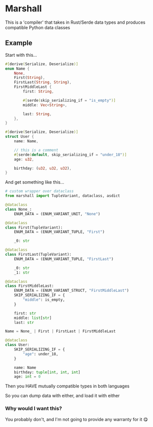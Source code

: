 # Marshall

This is a 'compiler' that takes in Rust/Serde data types and produces compatible Python data classes

## Example

Start with this...

```rust
#[derive(Serialize, Deserialize)]
enum Name {
    None,
    First(String),
    FirstLast(String, String),
    FirstMiddleLast {
        first: String,

        #[serde(skip_serializing_if = "is_empty")]
        middle: Vec<String>,

        last: String,
    },
}

#[derive(Serialize, Deserialize)]
struct User {
    name: Name,

    // this is a comment
    #[serde(default, skip_serializing_if = "under_18")]
    age: u32,

    birthday: (u32, u32, u32),
}

```

And get something like this...

```python
# custom wrapper over dataclass
from marshall import TupleVariant, dataclass, asdict

@dataclass
class None_:
    ENUM_DATA = (ENUM_VARIANT_UNIT, "None")

@dataclass
class First(TupleVariant):
    ENUM_DATA = (ENUM_VARIANT_TUPLE, "First")

    _0: str

@dataclass
class FirstLast(TupleVariant):
    ENUM_DATA = (ENUM_VARIANT_TUPLE, "FirstLast")

    _0: str
    _1: str

@dataclass
class FirstMiddleLast:
    ENUM_DATA = (ENUM_VARIANT_STRUCT, "FirstMiddleLast")
    SKIP_SERIALIZING_IF = {
        "middle": is_empty,
    }

    first: str
    middle: list[str]
    last: str

Name = None_ | First | FirstLast | FirstMiddleLast

@dataclass
class User:
    SKIP_SERIALIZING_IF = {
        "age": under_18,
    }

    name: Name
    birthday: tuple[int, int, int]
    age: int = 0
```

Then you HAVE mutually compatible types in both languages

So you can dump data with either, and load it with either

### Why would I want this?

You probably don't, and I'm not going to provide any warranty for it :yum:
